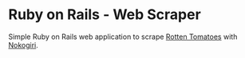 # Ruby on Rails - Web Scraper

Simple Ruby on Rails web application to scrape [Rotten Tomatoes][rotten] with [Nokogiri][noko].

   [rotten]: <https://www.rottentomatoes.com/>
   [noko]: <http://www.nokogiri.org/>
